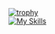 
[![trophy](https://github-profile-trophy.vercel.app/?username=xahurs)](https://github.com/xahurs/github-profile-trophy)
<br>
[![My Skills](https://skillicons.dev/icons?i=js,html,css,rails,php,mysql,ajax)](https://skillicons.dev)


